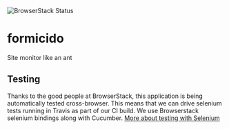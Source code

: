 ![BrowserStack Status](https://www.browserstack.com/automate/badge.svg?badge_key=NTRtOFlhYTlGbHpSMFA0b21iREIxZTZwQWRHK1AyWlQxWHAzQzJRVXhvND0tLXBQZC9XZ3ltcC9pVjVpT2lxTUg1Znc9PQ==--8cc11b84cc9a7dd51e6dcccafdfb465f13bbd75b)

# formicido
Site monitor like an ant

## Testing
Thanks to the good people at BrowserStack, this application is being automatically tested cross-browser. This means that we can drive selenium tests running in Travis as part of our CI build. We use Browserstack selenium bindings along with Cucumber.
[More about testing with Selenium](https://github.com/goofballLogic/formicido/wiki/Testing)
